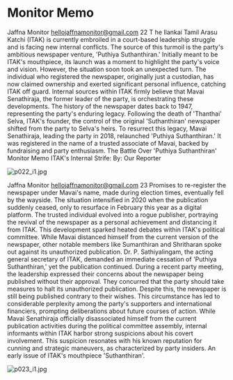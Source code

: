 # Monitor Memo

Jaffna Monitor
hellojaffnamonitor@gmail.com
22
T
he Ilankai Tamil Arasu Katchi 
(ITAK) is currently embroiled in 
a court-based leadership struggle and 
is facing new internal conflicts. The 
source of this turmoil is the party's 
ambitious newspaper venture, 'Puthiya 
Suthanthiran.' Initially meant to be 
ITAK's mouthpiece, its launch was a 
moment to highlight the party's voice 
and vision. However, the situation soon 
took an unexpected turn.
The individual who registered the 
newspaper, originally just a custodian, 
has now claimed ownership and 
exerted significant personal influence, 
catching ITAK off guard. Internal 
sources within ITAK firmly believe that 
Mavai Senathiraja, the former leader 
of the party, is orchestrating these 
developments.
The history of the newspaper dates 
back to 1947, representing the party's 
enduring legacy. Following the death 
of 'Thanthai' Selva, ITAK's founder, the 
control of the original 'Suthanthiran' 
newspaper shifted from the party to 
Selva's heirs. To resurrect this legacy, 
Mavai Senathiraja, leading the party in 
2018, relaunched 'Puthiya Suthanthiran.' 
It was registered in the name of a 
trusted associate of Mavai, backed by 
fundraising and party enthusiasm.
The Battle Over 
'Puthiya Suthanthiran'
Monitor Memo
ITAK's Internal Strife: 
By: 
Our Reporter

![p022_i1.jpg](images_out/013_monitor_memo/p022_i1.jpg)

Jaffna Monitor
hellojaffnamonitor@gmail.com
23
Promises to re-register the newspaper under 
Mavai's name, made during election times, 
eventually fell by the wayside. The situation 
intensified in 2020 when the publication 
suddenly ceased, only to resurface in February 
this year as a digital platform. The trusted 
individual evolved into a rogue publisher, 
portraying the revival of the newspaper as a 
personal achievement and distancing it from 
ITAK.
This development sparked 
heated debates within ITAK's 
political committee. While 
Mavai distanced himself 
from the current version of 
the newspaper, other notable 
members like Sumanthiran and 
Shritharan spoke out against 
its unauthorized publication. 
Dr. P. Sathiyalingam, the 
acting general secretary 
of ITAK, demanded an 
immediate cessation of 
'Puthiya Suthanthiran,' yet the 
publication continued.
During a recent party meeting, 
the leadership expressed their 
concerns about the newspaper 
being published without their 
approval. They concurred that 
the party should take measures 
to halt its unauthorized 
publication. Despite this, 
the newspaper is still being 
published contrary to their 
wishes.
This circumstance has led 
to considerable perplexity 
among the party's supporters 
and international financiers, 
prompting deliberations about future courses 
of action. While Mavai Senathiraja officially 
disassociated himself from the current 
publication activities during the political 
committee assembly, internal informants 
within ITAK harbor strong suspicions about 
his covert involvement. This suspicion 
resonates with his known reputation 
for cunning and strategic maneuvers, as 
characterized by party insiders. 
An early issue of ITAK's mouthpiece 'Suthanthiran'.

![p023_i1.jpg](images_out/013_monitor_memo/p023_i1.jpg)

